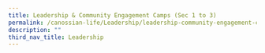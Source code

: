 ```yaml
---
title: Leadership & Community Engagement Camps (Sec 1 to 3)
permalink: /canossian-life/Leadership/leadership-community-engagement-camps-sec-1-3/
description: ""
third_nav_title: Leadership
---
```

